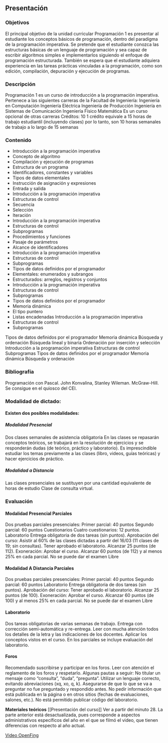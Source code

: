 ## Presentación

### Objetivos 
El principal objetivo de la unidad curricular Programación 1 es presentar al estudiante los conceptos básicos de programación, dentro del paradigma de la programación imperativa. Se pretende que el estudiante conozca las estructuras básicas de un lenguaje de programación y sea capaz de escribir algoritmos simples e implementarlos siguiendo el enfoque de programación estructurada. También se espera que el estudiante adquiera experiencia en las tareas prácticas vinculadas a la programación, como son edición, compilación, depuración y ejecución de programas.

### Descripción 
Programación 1 es un curso de introducción a la programación imperativa. Pertenece a las siguientes carreras de la Facultad de Ingeniería: Ingeniería en Computación Ingeniería Eléctrica Ingeniería de Producción Ingeniería en Sistemas de Comunicación Ingeniería Físico Matemática Es un curso opcional de otras carreras Créditos: 10 1 crédito equivale a 15 horas de trabajo estudiantil (incluyendo clases) por lo tanto, son 10 horas semanales de trabajo a lo largo de 15 semanas

### Contenido 
- Introducción a la programación imperativa 
- Concepto de algoritmo 
- Compilación y ejecución de programas 
- Estructura de un programa 
- Identificadores, constantes y variables 
- Tipos de datos elementales 
- Instrucción de asignación y expresiones 
- Entrada y salida 
- Introducción a la programación imperativa 
- Estructuras de control 
- Secuencia 
- Selección 
- Iteración 
- Introducción a la programación imperativa 
- Estructuras de control 
- Subprogramas
- Procedimientos y funciones 
- Pasaje de parámetros 
- Alcance de identificadores 
- Introducción a la programación imperativa 
- Estructuras de control 
- Subprogramas 
- Tipos de datos definidos por el programador 
- Elementales: enumerados y subrangos 
- Estructurados: arreglos, registros y conjuntos 
- Introducción a la programación imperativa 
- Estructuras de control 
- Subprogramas 
- Tipos de datos definidos por el programador 
- Memoria dinámica 
- El tipo puntero 
- Listas encadenadas Introducción a la programación imperativa 
- Estructuras de control 
- Subprogramas

Tipos de datos definidos por el programador 
Memoria dinámica 
Búsqueda y ordenación 
Búsqueda lineal y binaria 
Ordenación por inserción y selección 
Introducción a la programación imperativa 
Estructuras de control 
Subprogramas 
Tipos de datos definidos por el programador 
Memoria dinámica 
Búsqueda y ordenación

### Bibliografía 
Programación con Pascal. John Konvalina, Stanley Wileman. McGraw-Hill. 
Se consigue en el quiosco del CEI. 
### Modalidad de dictado: 
#### Existen dos posibles modalidades: 
##### Modalidad Presencial 
Dos clases semanales de asistencia obligatoria En las clases se repasarán conceptos teóricos, se trabajará en la resolución de ejercicios y se responderán dudas (de teórico, práctico y laboratorio). Es imprescindible estudiar los temas previamente a las clases (libro, videos, guías teóricas) y hacer ejercicios de práctico. 
##### Modalidad a Distancia 
Las clases presenciales se sustituyen por una cantidad equivalente de horas de estudio Clase de consulta virtual. 

### Evaluación
#### Modalidad Presencial Parciales 
Dos pruebas parciales presenciales: Primer parcial: 40 puntos Segundo parcial: 60 puntos Cuestionarios Cuatro cuestionarios: 12 puntos. Laboratorio Entrega obligatoria de dos tareas (sin puntos). Aprobación del curso: Asistir al 60% de las clases dictadas a partir del 16/03 (11 clases de 19; sin consultas). Tener aprobado el laboratorio. Alcanzar 25 puntos (de 112). Exoneración: Aprobar el curso. Alcanzar 60 puntos (de 112) y al menos 25% en cada parcial. No se puede dar el examen Libre

#### Modalidad A Distancia Parciales 
Dos pruebas parciales presenciales: Primer parcial: 40 puntos Segundo parcial: 60 puntos Laboratorio Entrega obligatoria de dos tareas (sin puntos). Aprobación del curso: Tener aprobado el laboratorio. Alcanzar 25 puntos (de 100). Exoneración: Aprobar el curso. Alcanzar 60 puntos (de 100) y al menos 25% en cada parcial. No se puede dar el examen Libre

#### Laboratorio 
Dos tareas obligatorias de varias semanas de trabajo. Entrega con corrección semi-automática y re-entrega. Leer con mucha atención todos los detalles de la letra y las indicaciones de los docentes. Aplicar los conceptos vistos en el curso. En los parciales se incluye evaluación del laboratorio.

#### Foros 
Recomendado suscribirse y participar en los foros. Leer con atención el reglamento de los foros y respetarlo. Algunas pautas a seguir: No titular un mensaje como “consulta”, “duda”, “pregunta”. Utilizar un lenguaje correcto, evitando abreviaciones (xq, xo, q, k). Asegurarse de que lo que se va a preguntar no fue preguntado y respondido antes. No pedir información que está publicada en la página o en otros sitios (fechas de evaluaciones, salones, etc.). No está permitido publicar código del laboratorio.

**Materiales teóricos**
[[Presentación del curso]]
Ver a partir del minuto 28. La parte anterior está desactualizada, pues corresponde a aspectos administrativos específicos del año en el que se filmó el video, que tienen diferencias con respecto al año actual.

[Video OpenFing](https://eva.fing.edu.uy/mod/url/view.php?id=145006)


